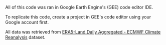 All of this code was ran in Google Earth Engine's (GEE) code editor IDE. 

To replicate this code, create a project in GEE's code editor using your Google account first.

All data was retrieved from [ERA5-Land Daily Aggregated - ECMWF Climate Reanalysis](https://developers.google.com/earth-engine/datasets/catalog/ECMWF_ERA5_LAND_DAILY_AGGR#bands) dataset. 